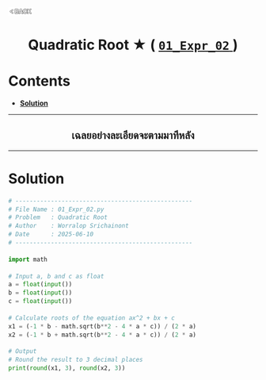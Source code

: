 <p align="left">
  <a href="../README.md">
    <img src="../../Z99-OTHERS/00-common/00-back.png" style="width:10%">
  </a>
</p>

<div align="center">
  <h1>
    Quadratic Root ★ (
      <a href="https://drive.google.com/file/d/1t3sUo80oVwNc3rVWCmbVgyO69tKfFXiO/view?usp=drive_link">
        <code>01_Expr_02</code>
      </a>
    )
  </h1>
</div>

# Contents

-   [**Solution**](#solution)

---

<div align="center">
  <h2>เฉลยอย่างละเอียดจะตามมาทีหลัง</h2>
</div>

---

# Solution

```python
# --------------------------------------------------
# File Name : 01_Expr_02.py
# Problem   : Quadratic Root
# Author    : Worralop Srichainont
# Date      : 2025-06-10
# --------------------------------------------------

import math

# Input a, b and c as float
a = float(input())
b = float(input())
c = float(input())

# Calculate roots of the equation ax^2 + bx + c
x1 = (-1 * b - math.sqrt(b**2 - 4 * a * c)) / (2 * a)
x2 = (-1 * b + math.sqrt(b**2 - 4 * a * c)) / (2 * a)

# Output
# Round the result to 3 decimal places
print(round(x1, 3), round(x2, 3))
```
